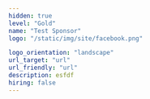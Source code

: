 ```yaml
---
hidden: true
level: "Gold"
name: "Test Sponsor"
logo: "/static/img/site/facebook.png"

logo_orientation: "landscape"
url_target: "url"
url_friendly: "url"
description: esfdf
hiring: false
---
```

